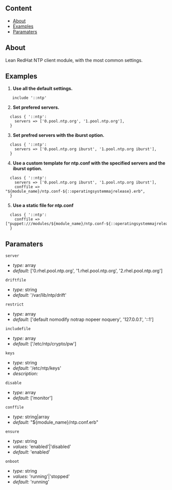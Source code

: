 
## Content

- [About](#about)
- [Examples](#example)
- [Paramaters](#paramaters)

## About
Lean RedHat NTP client module, with the most common settings.

## Examples

1. **Use all the default settings.**
```puppet
   include '::ntp'
```

2. **Set prefered servers.**
```puppet
  class { '::ntp':
    servers => ['0.pool.ntp.org', '1.pool.ntp.org'],
  }
```

3. **Set prefred servers with the iburst option.**
```puppet
  class { '::ntp':
    servers => ['0.pool.ntp.org iburst', '1.pool.ntp.org iburst'],
  }
```

4. **Use a custom template for ntp.conf with the specified servers and the iburst option.**
```puppet
  class { '::ntp':
    servers => ['0.pool.ntp.org iburst', '1.pool.ntp.org iburst'],
    conffile => "${module_name}/ntp.conf-${::operatingsystemmajrelease}.erb", 
  }
```

5. **Use a static file for ntp.conf**
```puppet
  class { '::ntp':
    conffile => ["puppet:///modules/${module_name}/ntp.conf-${::operatingsystemmajrelease}"], 
  }
```

## Paramaters

`server`
- *type:* array 
- *default:* ['0.rhel.pool.ntp.org', '1.rhel.pool.ntp.org', '2.rhel.pool.ntp.org']

`driftfile`
- *type:* string
- *default:* '/var/lib/ntp/drift'

`restrict`
- *type:* array
- *default:* ['default nomodify notrap nopeer noquery', '127.0.0.1', '::1']

`includefile`
- *type:* array
- *default:* ['/etc/ntp/crypto/pw']

`keys`
- *type:* string
- *default:* '/etc/ntp/keys'
- *description:*  

`disable`
- *type:* array
- *default:* ['monitor']

`conffile`
- *type:* string|array
- *default:* "${module_name}/ntp.conf.erb"

`ensure`
- *type:* string
- *values:* 'enabled'|'disabled'
- *default:* 'enabled'

`onboot`
- *type:* string
- *values:* 'running'|'stopped'
- *default:* 'running'

